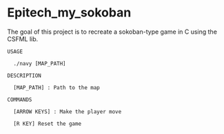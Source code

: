 # Epitech_my_sokoban

The goal of this project is to recreate a sokoban-type game in C using the CSFML lib. 

    USAGE

      ./navy [MAP_PATH]

    DESCRIPTION

      [MAP_PATH] : Path to the map
      
    COMMANDS
    
      [ARROW KEYS] : Make the player move
      
      [R KEY] Reset the game
